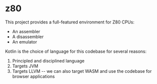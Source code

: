 # z80

This project provides a full-featured environment for Z80 CPUs:
- An assembler
- A disassembler
- An emulator

Kotlin is the choice of language for this codebase for several reasons:
1. Principled and disciplined language
2. Targets JVM
3. Targets LLVM -- we can also target WASM and use the codebase for browser applications
